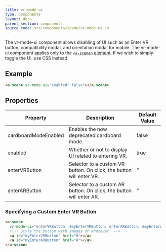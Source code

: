 ```yaml
---
title: vr-mode-ui
type: components
layout: docs
parent_section: components
source_code: src/components/scene/vr-mode-ui.js
---
```


The vr-mode-ui component allows disabling of UI such as an Enter VR button, compatibility
modal, and orientation modal for mobile. The vr-mode-ui component applies only
to the [`<a-scene>` element][scene]. If we wish to simply toggle the UI, use CSS instead.

## Example

```html
<a-scene vr-mode-ui="enabled: false"></a-scene>
```

## Properties

| Property      | Description                                                         | Default Value |
|-----------------------|---------------------------------------------------------------------|---------------|
| cardboardModeEnabled  | Enables the now deprecated cardboard mode.                          | false         |
| enabled               | Whether or not to display UI related to entering VR.                | true          |
| enterVRButton         | Selector to a custom VR button. On click, the button will enter VR. | ''            |
| enterARButton         | Selector to a custom AR button. On click, the button will enter AR. | ''            |

### Specifying a Custom Enter VR Button

```html
<a-scene
  vr-mode-ui="enterVRButton: #myEnterVRButton; enterARButton: #myEnterARButton">
  <!-- Style the button with images or whatever. -->
  <a id="myEnterVRButton" href="#"></a>
  <a id="myEnterARButton" href="#"></a>
</a-scene>
```

[scene]: ../core/scene.md
